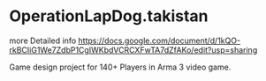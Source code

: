 # OperationLapDog.takistan
 
more Detailed info https://docs.google.com/document/d/1kQO-rkBCIiG1We7ZdbP1CgIWKbdVCRCXFwTA7dZfAKo/edit?usp=sharing


Game design project for 140+ Players in Arma 3 video game.
